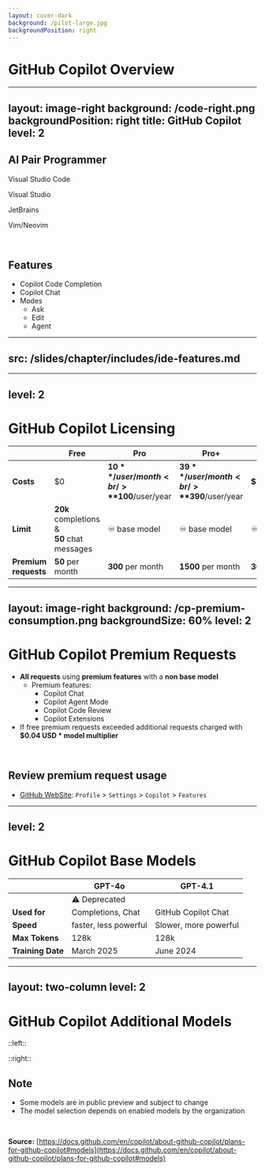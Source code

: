 ```yaml
---
layout: cover-dark
background: /pilot-large.jpg
backgroundPosition: right
---
```


# GitHub Copilot Overview

---
layout: image-right
background: /code-right.png
backgroundPosition: right
title: GitHub Copilot
level: 2
---

<ImageTitle title="GitHub Copilot" image-url="/bot-head.png" />

## AI Pair Programmer

<div class="grid grid-cols-4 gap-4 justify-top items-start mb-4">
  <ImageText image-height="md" image-url="/logo-vsc.png">
    <p>Visual Studio Code</p>
  </ImageText>

  <ImageText image-height="md" image-url="/logo-vs.png">
    <p>Visual Studio</p>
  </ImageText>

  <ImageText image-height="md" image-url="/logo-jb.png">
    <p>JetBrains</p>
  </ImageText>

  <ImageText image-height="md" image-url="/logo-vim.png">
    <p>Vim/Neovim</p>
  </ImageText>
</div>

<br/>

## Features

- Copilot Code Completion
- Copilot Chat
- Modes
  - Ask
  - Edit
  - Agent

---
src: /slides/chapter/includes/ide-features.md
---

---
level: 2
---

# GitHub Copilot Licensing

|                      | Free                                            |  Pro                                       | Pro+                                       | Business           | Enterprise          |
| -------------------- | ----------------------------------------------- | -----------------------------------------  | -----------------------------------------  | ------------------ | ------------------- |
| **Costs**            | $0                                              | **$10**/user/month<br />**$100**/user/year | **$39**/user/month<br />**$390**/user/year | **$19**/seat/month | **$39**/seat/month  |
| **Limit**            | **20k** completions &<br />**50** chat messages | ♾️ base model                              | ♾️ base model                              | ♾️ base model     | ♾️ base model       |
| **Premium requests** | **50** per month                                | **300** per month                          | **1500** per month                         | **300** per month  | **1000** per month  |

<!--


⚠️ New billing model since 07.04.2025

🔵 Mention the rate limits

💡 Paste links in chat:

- [Rate limits](https://docs.github.com/en/github-models/prototyping-with-ai-models#rate-limits)  
- [Subscription plans for GitHub Copilot](https://docs.github.com/en/copilot/about-github-copilot/subscription-plans-for-github-copilot#comparing-copilot-plans)
-->

---
layout: image-right
background: /cp-premium-consumption.png
backgroundSize: 60%
level: 2
---

# GitHub Copilot Premium Requests

- **All requests** using **premium features** with a **non base model**
  - Premium features:
    - Copilot Chat
    - Copilot Agent Mode
    - Copilot Code Review
    - Copilot Extensions
- If free premium requests exceeded additional requests charged with **$0.04 USD * model multiplier**

<br />

## Review premium request usage

- [GitHub WebSite](https://github.com/settings/copilot/features): `Profile` > `Settings` > `Copilot` > `Features`

<!--

⚠️ Billing for premium requests will start on **June 4, 2025** for all plans.

💡 Paste links in chat:

- [About premium requests](https://docs.github.com/en/copilot/managing-copilot/monitoring-usage-and-entitlements/about-premium-requests)
  - [Model multipliers](https://docs.github.com/en/copilot/managing-copilot/monitoring-usage-and-entitlements/about-premium-requests#model-multipliers)
- [Viewing premium request usage](https://github.com/settings/copilot/features)
-->

---
level: 2
---

# GitHub Copilot Base Models

|                   | GPT-4o                     | GPT-4.1                      |
| ----------------- | -------------------------- | ---------------------------- |
|                   | ⚠️ Deprecated             |                               |
| **Used for**      | Completions, Chat | GitHub Copilot Chat                   |
| **Speed**         | faster, less powerful      | Slower, more powerful        |
| **Max Tokens**    | 128k                       | 128k                         |
| **Training Date** | March 2025                 | June 2024                    |

<!--
ℹ️ Previous model for Completions was **GPT-3.5**
- **Speed:** Fast
- **Max Tokens:** up to 16k
- **Training Date:** September 2021

💡 Paste links in chat:

- [OpenAI GPT-4.1 is now generally available in GitHub Copilot as the new default model](https://github.blog/changelog/2025-05-08-openai-gpt-4-1-is-now-generally-available-in-github-copilot-as-the-new-default-model/)
- [Training data for GPT-4o](https://github.blog/changelog/2025-05-27-gpt-4o-copilot-may-update)
-->

---
layout: two-column
level: 2
---

# GitHub Copilot Additional Models

::left::

<!-- Iframe scrolling to 50% of the page -->
<PartialWebContent url="https://docs.github.com/en/copilot/about-github-copilot/plans-for-github-copilot" regex="(?<=#models[\s\S]*?)(<table[\s\S]*?>[\s\S]*?<\/table>)" scale="75" height="370px"/>

::right::

## Note

- Some models are in public preview and subject to change
- The model selection depends on enabled models by the organization

<br/>

**Source:** [https://docs.github.com/en/copilot/about-github-copilot/plans-for-github-copilot#models](https://docs.github.com/en/copilot/about-github-copilot/plans-for-github-copilot#models)

<!--
💡 Paste links in chat:

- [Choosing the right AI model for your task](https://docs.github.com/en/copilot/using-github-copilot/ai-models/choosing-the-right-ai-model-for-your-task)
-->
